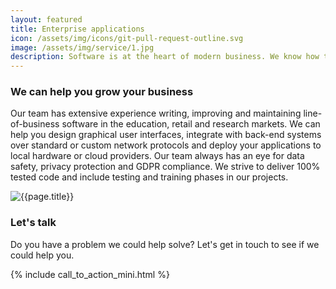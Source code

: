 ```yaml
---
layout: featured
title: Enterprise applications
icon: /assets/img/icons/git-pull-request-outline.svg
image: /assets/img/service/1.jpg
description: Software is at the heart of modern business. We know how to build it.
---
```


<div class="row">
    <div class="col-md-12">
        <div class="service-details mb-40">
            <h3>We can help you grow your business</h3>
	    <p>
                Our team has extensive experience writing, improving and maintaining line-of-business software in the education, retail and research markets.
		We can help you design graphical user interfaces, integrate with back-end systems over standard or custom network protocols and deploy your applications to local hardware or cloud providers.
		Our team always has an eye for data safety, privacy protection and GDPR compliance.
		We strive to deliver 100% tested code and include testing and training phases in our projects.
            </p>
        </div>
    </div>
</div>
<div class="row">
    <div class="col-xl-6 col-lg-12">
        <div class="s-details-img mb-30">
            <img src="{{site.baseurl}}/assets/img/service/2.jpg" alt="{{page.title}}">
        </div>
    </div>
    <div class="col-xl-6 col-lg-12">
        <div class="service-details mb-40">
            <h3>Let's talk</h3>
            <p>Do you have a problem we could help solve? Let's get in touch to see if we could help you.</p>
{% include call_to_action_mini.html %}
        </div>
    </div>
</div>
